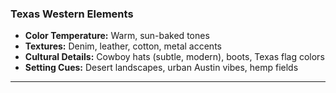 ### Texas Western Elements
- **Color Temperature:** Warm, sun-baked tones
- **Textures:** Denim, leather, cotton, metal accents
- **Cultural Details:** Cowboy hats (subtle, modern), boots, Texas flag colors
- **Setting Cues:** Desert landscapes, urban Austin vibes, hemp fields

---
